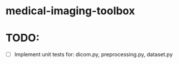 # medical-imaging-toolbox

# TODO:
- [ ] Implement unit tests for: dicom.py, preprocessing.py, dataset.py
